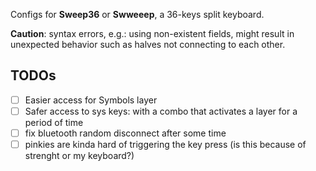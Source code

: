 Configs for **Sweep36** or **Swweeep**, a 36-keys split keyboard.

**Caution**: syntax errors, e.g.: using non-existent fields, might result in unexpected behavior such
as halves not connecting to each other.

## TODOs

- [ ] Easier access for Symbols layer
- [ ] Safer access to sys keys: with a combo that activates a layer for a period of time
- [ ] fix bluetooth random disconnect after some time
- [ ] pinkies are kinda hard of triggering the key press (is this because
      of strenght or my keyboard?)
